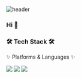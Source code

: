 ![header](https://capsule-render.vercel.app/api?type=waving&color=gradient&height=250&section=header&text=JiHyun%20Lee&fontSize=70)




### Hi 👋




### 🛠 Tech Stack 🛠
✨  Platforms & Languages ✨

<img src="https://img.shields.io/badge/python-3776AB?style=flat-square&logo=python&logoColor=white"/> <img src="https://img.shields.io/badge/C-A8B9CC?style=flat-square&logo=C&logoColor=white"/> <img src="https://img.shields.io/badge/C-A8B9CC?style=flat-square&logo=C&logoColor=white"/>



<!--
**hyun9922/hyun9922** is a ✨ _special_ ✨ repository because its `README.md` (this file) appears on your GitHub profile.
🎳 About Me 🎳
Here are some ideas to get you started:

- 🔭 I’m currently working on ...
- 🌱 I’m currently learning ...
- 👯 I’m looking to collaborate on ...
- 🤔 I’m looking for help with ...
- 💬 Ask me about ...
- 📫 How to reach me: ...
- 😄 Pronouns: ...
- ⚡ Fun fact: ...
-->

